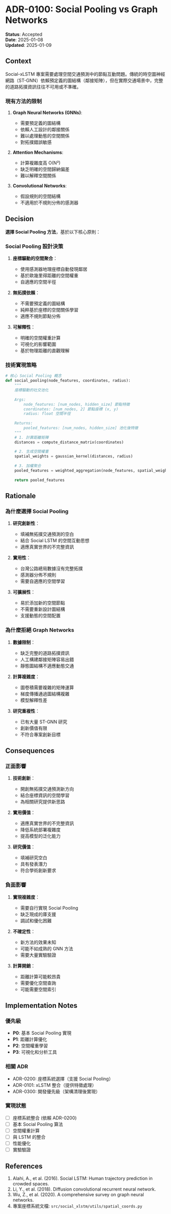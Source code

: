 # ADR-0100: Social Pooling vs Graph Networks

**Status**: Accepted  
**Date**: 2025-01-08  
**Updated**: 2025-01-09  

## Context

Social-xLSTM 專案需要處理空間交通預測中的節點互動問題。傳統的時空圖神經網路（ST-GNN）依賴預定義的圖結構（鄰接矩陣），但在實際交通場景中，完整的道路拓撲資訊往往不可用或不準確。

### 現有方法的限制

1. **Graph Neural Networks (GNNs)**:
   - 需要預定義的圖結構
   - 依賴人工設計的鄰接關係
   - 難以處理動態的空間關係
   - 對拓撲錯誤敏感

2. **Attention Mechanisms**:
   - 計算複雜度高 O(N²)
   - 缺乏明確的空間歸納偏差
   - 難以解釋空間關係

3. **Convolutional Networks**:
   - 假設規則的空間結構
   - 不適用於不規則分佈的感測器

## Decision

**選擇 Social Pooling 方法**，基於以下核心原則：

### Social Pooling 設計決策

1. **座標驅動的空間聚合**：
   - 使用感測器地理座標自動發現鄰居
   - 基於歐幾里得距離的空間權重
   - 自適應的空間半徑

2. **無拓撲依賴**：
   - 不需要預定義的圖結構
   - 純粹基於座標的空間關係學習
   - 適應不規則節點分佈

3. **可解釋性**：
   - 明確的空間權重計算
   - 可視化的影響範圍
   - 基於物理距離的直觀理解

### 技術實現策略

```python
# 核心 Social Pooling 概念
def social_pooling(node_features, coordinates, radius):
    """
    座標驅動的社交池化
    
    Args:
        node_features: [num_nodes, hidden_size] 節點特徵
        coordinates: [num_nodes, 2] 節點座標 (x, y)
        radius: float 空間半徑
    
    Returns:
        pooled_features: [num_nodes, hidden_size] 池化後特徵
    """
    # 1. 計算距離矩陣
    distances = compute_distance_matrix(coordinates)
    
    # 2. 生成空間權重
    spatial_weights = gaussian_kernel(distances, radius)
    
    # 3. 加權聚合
    pooled_features = weighted_aggregation(node_features, spatial_weights)
    
    return pooled_features
```

## Rationale

### 為什麼選擇 Social Pooling

1. **研究創新性**：
   - 填補無拓撲交通預測的空白
   - 結合 Social LSTM 的空間互動思想
   - 適應真實世界的不完整資訊

2. **實用性**：
   - 台灣公路總局數據沒有完整拓撲
   - 感測器分佈不規則
   - 需要自適應的空間學習

3. **可擴展性**：
   - 易於添加新的空間節點
   - 不需要重新設計圖結構
   - 支援動態的空間配置

### 為什麼拒絕 Graph Networks

1. **數據限制**：
   - 缺乏完整的道路拓撲資訊
   - 人工構建鄰接矩陣容易出錯
   - 靜態圖結構不適應動態交通

2. **計算複雜度**：
   - 圖卷積需要複雜的矩陣運算
   - 梯度傳播通過圖結構複雜
   - 模型解釋性差

3. **研究重複性**：
   - 已有大量 ST-GNN 研究
   - 創新價值有限
   - 不符合專案創新目標

## Consequences

### 正面影響

1. **技術創新**：
   - 開創無拓撲交通預測新方向
   - 結合座標資訊的空間學習
   - 為相關研究提供新思路

2. **實用價值**：
   - 適應真實世界的不完整資訊
   - 降低系統部署複雜度
   - 提高模型的泛化能力

3. **研究價值**：
   - 填補研究空白
   - 具有發表潛力
   - 符合學術創新要求

### 負面影響

1. **實現複雜度**：
   - 需要自行實現 Social Pooling
   - 缺乏現成的庫支援
   - 調試和優化困難

2. **不確定性**：
   - 新方法的效果未知
   - 可能不如成熟的 GNN 方法
   - 需要大量實驗驗證

3. **計算開銷**：
   - 距離計算可能較昂貴
   - 需要優化空間查詢
   - 可能需要空間索引

## Implementation Notes

### 優先級
- **P0**: 基本 Social Pooling 實現
- **P1**: 距離計算優化
- **P2**: 空間權重學習
- **P3**: 可視化和分析工具

### 相關 ADR
- ADR-0200: 座標系統選擇（支援 Social Pooling）
- ADR-0101: xLSTM 整合（提供特徵處理）
- ADR-0300: 開發優先級（架構清理後實現）

### 實現狀態
- [ ] 座標系統整合 (依賴 ADR-0200)
- [ ] 基本 Social Pooling 算法
- [ ] 空間權重計算
- [ ] 與 LSTM 的整合
- [ ] 性能優化
- [ ] 實驗驗證

## References

1. Alahi, A., et al. (2016). Social LSTM: Human trajectory prediction in crowded spaces.
2. Li, Y., et al. (2018). Diffusion convolutional recurrent neural network.
3. Wu, Z., et al. (2020). A comprehensive survey on graph neural networks.
4. 專案座標系統文檔: `src/social_xlstm/utils/spatial_coords.py`